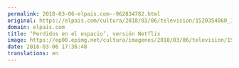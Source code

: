 ```yaml
---
permalink: 2018-03-06-elpais.com--962834782.html
original: https://elpais.com/cultura/2018/03/06/television/1520354060_198887.html#?ref=rss&format=simple&link=link
domain: elpais.com
title: ‘Perdidos en el espacio’, versión Netflix
image: https://ep00.epimg.net/cultura/imagenes/2018/03/06/television/1520354060_198887_1520354371_rrss_normal.jpg
date: 2018-03-06 17:36:48
translations: en
---
```


